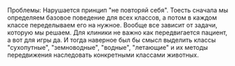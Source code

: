 Проблемы:
Нарушается принцип "не повторяй себя". Тоесть сначала мы определяем базовое поведение для всех классов, а потом в каждом классе переделываем его на нужное.
Вообще все зависит от задачи, которую мы решаем. Для клиники не важно как передвигается пациент, а вот для игры да. И тогда наверное был бы смысл выделить классы "сухопутные", "земноводные", "водные", "летающие" и их методы передвижения наследовать конкретными классами животных.
